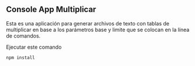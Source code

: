 ## Console App Multiplicar

Esta es una aplicación para generar archivos de texto con tablas de multiplicar en base a los parámetros base y limite que se colocan en la línea de comandos.

Ejecutar este comando

```
npm install
```